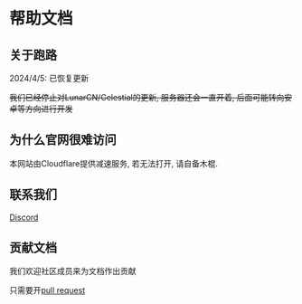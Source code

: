 # 帮助文档

## 关于跑路

2024/4/5: 已恢复更新

~~我们已经停止对LunarCN/Celestial的更新, 服务器还会一直开着, 后面可能转向安卓等方向进行开发~~

## 为什么官网很难访问

本网站由Cloudflare提供减速服务, 若无法打开, 请自备木棍.

## 联系我们

[Discord](https://discord.lunarclient.top)

## 贡献文档

我们欢迎社区成员来为文档作出贡献

只需要开[pull request](https://github.com/CubeWhyMC/docs/pulls)
